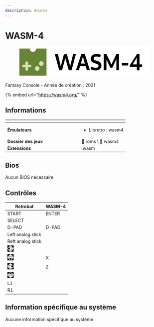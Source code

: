 ```yaml
---
description: Aduros
---
```


# WASM-4

<div align="left">

<figure><img src="https://raw.githubusercontent.com/fabricecaruso/es-theme-carbon/91d85c7849cc550b0cac4e75cb8e0923d3b61b5e/art/logos/wasm4.svg" alt=""><figcaption></figcaption></figure>

</div>

Fantasy Console - Année de création : 2021

{% embed url="https://wasm4.org/" %}

## Informations

<table data-header-hidden><thead><tr><th width="224"></th><th></th></tr></thead><tbody><tr><td><strong>Émulateurs</strong></td><td><ul><li>Libretro : wasm4</li></ul></td></tr><tr><td><strong>Dossier des jeux</strong></td><td><span data-gb-custom-inline data-tag="emoji" data-code="1f4c2">📂</span> roms \ <span data-gb-custom-inline data-tag="emoji" data-code="1f4c2">📂</span> wasm4</td></tr><tr><td><strong>Extensions</strong></td><td>.wasm</td></tr></tbody></table>

## Bios

Aucun BIOS nécessaire

## Contrôles

| Retrobat                                       | WASM-4 |
| ---------------------------------------------- | ------ |
| START                                          | ENTER  |
| SELECT                                         |        |
| D-PAD                                          | D-PAD  |
| Left analog stick                              |        |
| Reft analog stick                              |        |
| ![](<../../../.gitbook/assets/image (33).png>) |        |
| ![](<../../../.gitbook/assets/image (20).png>) | X      |
| ![](<../../../.gitbook/assets/image (7).png>)  | Z      |
| ![](<../../../.gitbook/assets/image (35).png>) |        |
| L1                                             |        |
| R1                                             |        |

## Information spécifique au système

Aucune information spécifique au système.
